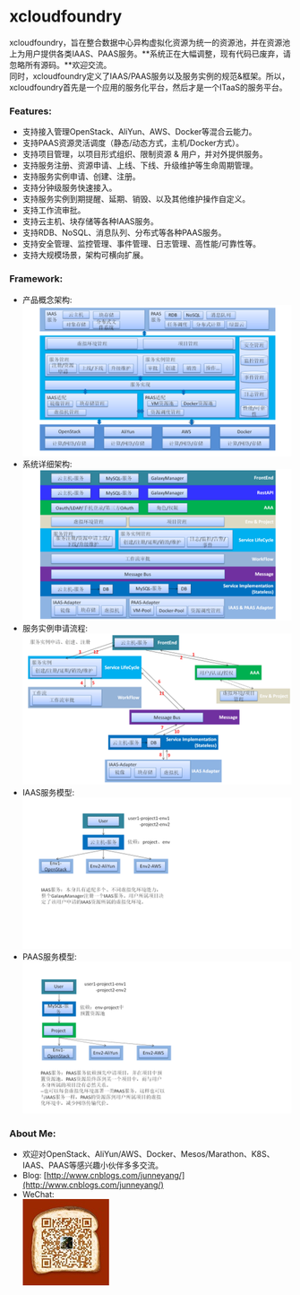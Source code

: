 # xcloudfoundry
  xcloudfoundry，旨在整合数据中心异构虚拟化资源为统一的资源池，并在资源池上为用户提供各类IAAS、PAAS服务。**系统正在大幅调整，现有代码已废弃，请忽略所有源码。**欢迎交流。    
  同时，xcloudfoundry定义了IAAS/PAAS服务以及服务实例的规范&框架。所以，xcloudfoundry首先是一个应用的服务化平台，然后才是一个ITaaS的服务平台。

### Features:    
* 支持接入管理OpenStack、AliYun、AWS、Docker等混合云能力。
* 支持PAAS资源灵活调度（静态/动态方式，主机/Docker方式）。
* 支持项目管理，以项目形式组织、限制资源 & 用户，并对外提供服务。
* 支持服务注册、资源申请、上线、下线、升级维护等生命周期管理。
* 支持服务实例申请、创建、注册。
* 支持分钟级服务快速接入。
* 支持服务实例到期提醒、延期、销毁、以及其他维护操作自定义。
* 支持工作流审批。
* 支持云主机、块存储等各种IAAS服务。
* 支持RDB、NoSQL、消息队列、分布式等各种PAAS服务。
* 支持安全管理、监控管理、事件管理、日志管理、高性能/可靠性等。
* 支持大规模场景，架构可横向扩展。

### Framework:    
* 产品概念架构:        
![image](screenshot/幻灯片1.PNG)
* 系统详细架构:    
![image](screenshot/幻灯片2.PNG)
* 服务实例申请流程:
![image](screenshot/幻灯片3.PNG)
* IAAS服务模型:
![image](screenshot/幻灯片4.PNG)
* PAAS服务模型:
![image](screenshot/幻灯片5.PNG)

### About Me:
* 欢迎对OpenStack、AliYun/AWS、Docker、Mesos/Marathon、K8S、IAAS、PAAS等感兴趣小伙伴多多交流。  
* Blog: [http://www.cnblogs.com/junneyang/](http://www.cnblogs.com/junneyang/)    
* WeChat:     
![image](screenshot/wechat.png)

